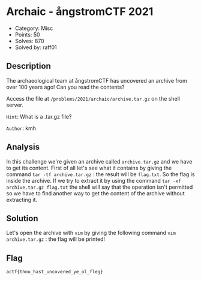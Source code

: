 # Archaic - ångstromCTF 2021

- Category: Misc
- Points: 50
- Solves: 870
- Solved by: raff01

## Description

The archaeological team at ångstromCTF has uncovered an archive from over 100 years ago! Can you read the contents?

Access the file at `/problems/2021/archaic/archive.tar.gz` on the shell server.

`Hint`: What is a .tar.gz file?

`Author`: kmh

## Analysis
In this challenge we're given an archive called `archive.tar.gz` and we have to get its content.
First of all let's see what it contains by giving the command `tar -tf archive.tar.gz` : the result will be `flag.txt`. So the flag is inside the archive. If we try to extract it by using the command `tar -xf archive.tar.gz flag.txt` the shell will say that the operation isn't permitted so we have to find another way to get the content of the archive without extracting it.


## Solution

Let's open the archive with `vim` by giving the following command `vim archive.tar.gz` : the flag will be printed!

## Flag
```
actf{thou_hast_uncovered_ye_ol_fleg}
```
